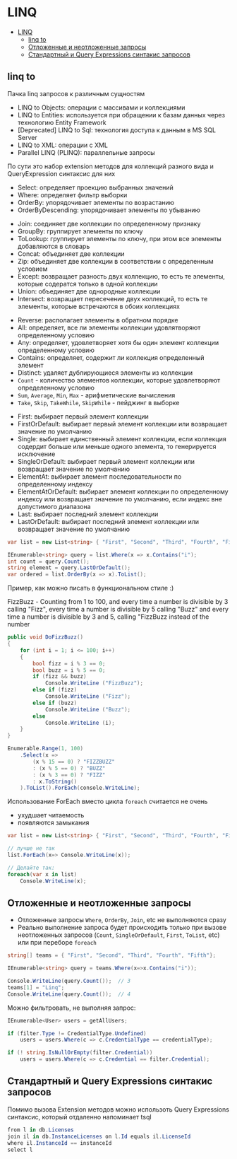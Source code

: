 # LINQ

<!-- TOC -->

- [LINQ](#linq)
  - [linq to](#linq-to)
  - [Отложенные и неотложенные запросы](#отложенные-и-неотложенные-запросы)
  - [Стандартный и Query Expressions синтакис запросов](#стандартный-и-query-expressions-синтакис-запросов)

<!-- /TOC -->

<div style="page-break-after: always;"></div>

## linq to

Пачка linq запросов к различным сущностям

- LINQ to Objects: операции с массивами и коллекциями
- LINQ to Entities: используется при обращении к базам данных через технологию Entity Framework
- [Deprecated] LINQ to Sql: технология доступа к данным в MS SQL Server
- LINQ to XML: операции с XML
- Parallel LINQ (PLINQ): параллельные запросы

По сути это набор extension методов для коллекций разного вида и QueryExpression синтаксис для них

<div style="page-break-after: always;"></div>

- Select: определяет проекцию выбранных значений
- Where: определяет фильтр выборки
- OrderBy: упорядочивает элементы по возрастанию
- OrderByDescending: упорядочивает элементы по убыванию

<div style="page-break-after: always;"></div>

- Join: соединяет две коллекции по определенному признаку
- GroupBy: группирует элементы по ключу
- ToLookup: группирует элементы по ключу, при этом все элементы добавляются в словарь
- Concat: объединяет две коллекции
- Zip: объединяет две коллекции в соответствии с определенным условием
- Except: возвращает разность двух коллекцию, то есть те элементы, которые содератся только в одной коллекции
- Union: объединяет две однородные коллекции
- Intersect: возвращает пересечение двух коллекций, то есть те элементы, которые встречаются в обоих коллекциях

<div style="page-break-after: always;"></div>

- Reverse: располагает элементы в обратном порядке
- All: определяет, все ли элементы коллекции удовлятворяют определенному условию
- Any: определяет, удовлетворяет хотя бы один элемент коллекции определенному условию
- Contains: определяет, содержит ли коллекция определенный элемент
- Distinct: удаляет дублирующиеся элементы из коллекции
- `Count` - количество элементов коллекции, которые удовлетворяют определенному условию
- `Sum`, `Average`, `Min`, `Max` - арифметические вычисления
- `Take`, `Skip`, `TakeWhile`, `SkipWhile` - пейджинг в выборке

<div style="page-break-after: always;"></div>

- First: выбирает первый элемент коллекции
- FirstOrDefault: выбирает первый элемент коллекции или возвращает значение по умолчанию
- Single: выбирает единственный элемент коллекции, если коллекция содердит больше или меньше одного элемента, то генерируется исключение
- SingleOrDefault: выбирает первый элемент коллекции или возвращает значение по умолчанию
- ElementAt: выбирает элемент последовательности по определенному индексу
- ElementAtOrDefault: выбирает элемент коллекции по определенному индексу или возвращает значение по умолчанию, если индекс вне допустимого диапазона
- Last: выбирает последний элемент коллекции
- LastOrDefault: выбирает последний элемент коллекции или возвращает значение по умолчанию

<div style="page-break-after: always;"></div>

```cs
var list = new List<string> { "First", "Second", "Third", "Fourth", "Fifth"};

IEnumerable<string> query = list.Where(x => x.Contains("i");
int count = query.Count();
string element = query.LastOrDefault();
var ordered = list.OrderBy(x => x).ToList();
```

<div style="page-break-after: always;"></div>

Пример, как можно писать в функциональном стиле :)

FizzBuzz - Counting from 1 to 100, and
  every time a number is divisible by 3 calling "Fizz",
  every time a number is divisible by 5 calling "Buzz" and
  every time a number is divisible by 3 and 5, calling "FizzBuzz instead of the number

<div style="page-break-after: always;"></div>

```cs
public void DoFizzBuzz()
{
    for (int i = 1; i <= 100; i++)
    {
        bool fizz = i % 3 == 0;
        bool buzz = i % 5 == 0;
        if (fizz && buzz)
            Console.WriteLine ("FizzBuzz");
        else if (fizz)
            Console.WriteLine ("Fizz");
        else if (buzz)
            Console.WriteLine ("Buzz");
        else
            Console.WriteLine (i);
    }
}
```

<div style="page-break-after: always;"></div>

```cs
Enumerable.Range(1, 100)
    .Select(x =>
        (x % 15 == 0) ? "FIZZBUZZ"
        : (x % 5 == 0) ? "BUZZ"
        : (x % 3 == 0) ? "FIZZ"
        : x.ToString()
    ).ToList().ForEach(console.WriteLine);
```

<div style="page-break-after: always;"></div>

Использование ForEach вместо цикла `foreach` считается не очень

- ухудшает читаемость
- появляются замыкания

```cs
var list = new List<string> { "First", "Second", "Third", "Fourth", "Fifth"};

// лучше не так
list.ForEach(x=> Console.WriteLine(x));

// Делайте так:
foreach(var x in list)
    Console.WriteLine(x);

```

<div style="page-break-after: always;"></div>

## Отложенные и неотложенные запросы

- Отложенные запросы `Where`, `OrderBy`, `Join`, etc не выполняются сразу
- Реально выполнение запроса будет происходить только при вызове неотложенных запросов (`Count`, `SingleOrDefault`, `First`, `ToList`, etc) или при переборе `foreach`

```cs
string[] teams = { "First", "Second", "Third", "Fourth", "Fifth"};

IEnumerable<string> query = teams.Where(x=>x.Contains("i"));

Console.WriteLine(query.Count());  // 3
teams[1] = "Linq";
Console.WriteLine(query.Count());  // 4
```

<div style="page-break-after: always;"></div>

Можно фильтровать, не выполняя запрос:

```cs
IEnumerable<User> users = getAllUsers;

if (filter.Type != CredentialType.Undefined)
    users = users.Where(c => c.CredentialType == credentialType);

if (! string.IsNullOrEmpty(filter.Credential))
    users = users.Where(c => c.Credential == filter.Credential);
```

<div style="page-break-after: always;"></div>

## Стандартный и Query Expressions синтакис запросов

Помимо вызова Extension методов можно использоть Query Expressions синтаксис, который отдаленно напоминает tsql

```cs
from l in db.Licenses
join il in db.InstanceLicenses on l.Id equals il.LicenseId
where il.InstanceId == instanceId
select l
```